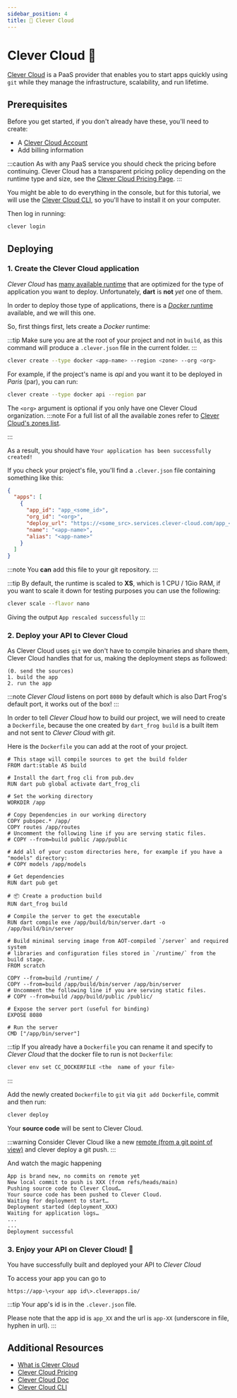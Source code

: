 ```yaml
---
sidebar_position: 4
title: 💎 Clever Cloud
---
```


# Clever Cloud 💎

[Clever Cloud](https://www.clever-cloud.com/) is a PaaS provider that enables you to start apps quickly using `git` while they manage the infrastructure, scalability, and run lifetime.

## Prerequisites

Before you get started, if you don't already have these, you'll need to create:

- A [Clever Cloud Account](https://api.clever-cloud.com/v2/sessions/signup)
- Add billing information

:::caution
As with any PaaS service you should check the pricing before continuing. Clever Cloud has a transparent pricing policy depending on the runtime type and size, see the [Clever Cloud Pricing Page](https://www.clever-cloud.com/pricing/).
:::

You might be able to do everything in the console, but for this tutorial, we will use the [Clever Cloud CLI](https://www.clever-cloud.com/doc/reference/clever-tools/getting_started/), so you'll have to install it on your computer.

Then log in running:

```bash
clever login
```

## Deploying

### 1. Create the Clever Cloud application

_Clever Cloud_ has [many available runtime](https://www.clever-cloud.com/product/) that are optimized for the type of application you want to deploy. Unfortunately, **dart** is **not** _yet_ one of them.

In order to deploy those type of applications, there is a [_Docker_ runtime](https://www.clever-cloud.com/doc/deploy/application/docker/docker/) available, and we will this one.

So, first things first, lets create a _Docker_ runtime:

:::tip
Make sure you are at the root of your project and not in `build`, as this command will produce a `.clever.json` file in the current folder.
:::

```bash
clever create --type docker <app-name> --region <zone> --org <org>
```

For example, if the project's name is _api_ and you want it to be deployed in _Paris_ (par), you can run:

```bash
clever create --type docker api --region par
```

The `<org>` argument is optional if you only have one Clever Cloud organization.
:::note
For a full list of all the available zones refer to [Clever Cloud's zones list](https://www.clever-cloud.com/blog/features/2020/11/05/ovh-clever-cloud-zones/).

:::

As a result, you should have `Your application has been successfully created!`

If you check your project's file, you'll find a `.clever.json` file containing something like this:

```json
{
  "apps": [
    {
      "app_id": "app_<some_id>",
      "org_id": "<org>",
      "deploy_url": "https://<some_src>.services.clever-cloud.com/app_<some_id>.git",
      "name": "<app-name>",
      "alias": "<app-name>"
    }
  ]
}
```

:::note
You **can** add this file to your git repository.
:::

:::tip
By default, the runtime is scaled to **XS**, which is 1 CPU / 1Gio RAM, if you want to scale it down for testing purposes you can use the following:

```bash
clever scale --flavor nano
```

Giving the output `App rescaled successfully`
:::

### 2. Deploy your API to Clever Cloud

As Clever Cloud uses `git` we don't have to compile binaries and share them, Clever Cloud handles that for us, making the deployment steps as followed:

    (0. send the sources)
    1. build the app
    2. run the app

:::note
_Clever Cloud_ listens on port `8080` by default which is also Dart Frog's default port, it works out of the box!
:::

In order to tell _Clever Cloud_ how to build our project, we will need to create a `Dockerfile`, because the one created by `dart_frog build` is a built item and not sent to _Clever Cloud_ with _git_.

Here is the `Dockerfile` you can add at the root of your project.

```docker
# This stage will compile sources to get the build folder
FROM dart:stable AS build

# Install the dart_frog cli from pub.dev
RUN dart pub global activate dart_frog_cli

# Set the working directory
WORKDIR /app

# Copy Dependencies in our working directory
COPY pubspec.* /app/
COPY routes /app/routes
# Uncomment the following line if you are serving static files.
# COPY --from=build public /app/public

# Add all of your custom directories here, for example if you have a "models" directory:
# COPY models /app/models

# Get dependencies
RUN dart pub get

# 📦 Create a production build
RUN dart_frog build

# Compile the server to get the executable
RUN dart compile exe /app/build/bin/server.dart -o /app/build/bin/server

# Build minimal serving image from AOT-compiled `/server` and required system
# libraries and configuration files stored in `/runtime/` from the build stage.
FROM scratch

COPY --from=build /runtime/ /
COPY --from=build /app/build/bin/server /app/bin/server
# Uncomment the following line if you are serving static files.
# COPY --from=build /app/build/public /public/

# Expose the server port (useful for binding)
EXPOSE 8080

# Run the server
CMD ["/app/bin/server"]
```

:::tip
If you already have a `Dockerfile` you can rename it and specify to _Clever Cloud_ that the docker file to run is not `Dockerfile`:

```bash
clever env set CC_DOCKERFILE <the  name of your file>
```

:::

Add the newly created `Dockerfile` to `git` via `git add Dockerfile`, commit and then run:

```bash
clever deploy
```

Your **source code** will be sent to Clever Cloud.

:::warning
Consider Clever Cloud like a new [remote (from a git point of view)](https://git-scm.com/book/en/v2/Git-Basics-Working-with-Remotes) and clever deploy a git push.
:::

And watch the magic happening

```
App is brand new, no commits on remote yet
New local commit to push is XXX (from refs/heads/main)
Pushing source code to Clever Cloud…
Your source code has been pushed to Clever Cloud.
Waiting for deployment to start…
Deployment started (deployment_XXX)
Waiting for application logs…
...
...
Deployment successful
```

### 3. Enjoy your API on Clever Cloud! 🎉

You have successfully built and deployed your API to _Clever Cloud_

To access your app you can go to

`https://app-\<your app id\>.cleverapps.io/`

:::tip
Your app's id is in the `.clever.json` file.

Please note that the app id is `app_XX` and the url is `app-XX` (underscore in file, hyphen in url).
:::

## Additional Resources

- [What is Clever Cloud](https://www.clever-cloud.com/presentation/)
- [Clever Cloud Pricing](https://www.clever-cloud.com/pricing/)
- [Clever Cloud Doc](https://www.clever-cloud.com/doc/)
- [Clever Cloud CLI](https://www.clever-cloud.com/doc/getting-started/cli/)
